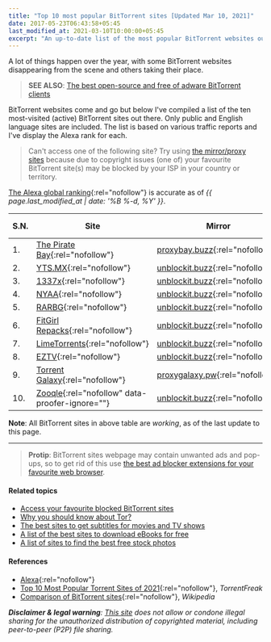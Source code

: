 ```yaml
---
title: "Top 10 most popular BitTorrent sites [Updated Mar 10, 2021]"
date: 2017-05-23T06:43:58+05:45
last_modified_at: 2021-03-10T10:00:00+05:45
excerpt: "An up-to-date list of the most popular BitTorrent websites out there."
---
```


A lot of things happen over the year, with some BitTorrent websites disappearing from the scene and others taking their place.

> **SEE ALSO**: [The best open-source and free of adware BitTorrent clients](/the-best-open-source-bittorrent-clients/)

BitTorrent websites come and go but below I've compiled a list of the ten most-visited (active) BitTorrent sites out there. Only public and English language sites are included. The list is based on various traffic reports and I've display the Alexa rank for each.

> Can't access one of the following site? Try using [the mirror/proxy sites](/access-your-favourite-blocked-bittorrent-sites/) because due to copyright issues (one of) your favourite BitTorrent site(s) may be blocked by your ISP in your country or territory.

[The Alexa global ranking](https://www.alexa.com/siteinfo){:rel="nofollow"} is accurate as of _{{ page.last_modified_at | date: '%B %-d, %Y' }}_.

| S.N. | Site                                                                  | Mirror                                                                    | Specialization | RSS | Alexa Rank |
| ---- | --------------------------------------------------------------------- | ------------------------------------------------------------------------- | -------------- | --- | ---------- |
| 1.   | [The Pirate Bay](https://thepiratebay.org/){:rel="nofollow"}          | [proxybay.buzz](https://proxybay.ltda/){:rel="nofollow"}                  | -              | Yes | 341        |
| 2.   | [YTS.MX](https://yts.mx/){:rel="nofollow"}                            | [unblockit.buzz](https://yts.unblockit.buzz/){:rel="nofollow"}            | Movies         | Yes | 404        |
| 3.   | [1337x](https://1337x.to/){:rel="nofollow"}                           | [unblockit.buzz](https://1337x.unblockit.buzz/){:rel="nofollow"}          | -              | No  | 414        |
| 4.   | [NYAA](https://nyaa.si/){:rel="nofollow"}                             | [unblockit.buzz](http://nyaa.unblockit.buzz/){:rel="nofollow"}            | Anime          | Yes | 749        |
| 5.   | [RARBG](https://rarbg.to/){:rel="nofollow"}                           | [unblockit.buzz](https://rarbg.unblockit.buzz/){:rel="nofollow"}          | -              | Yes | 839        |
| 6.   | [FitGirl Repacks](https://fitgirl-repacks.site/){:rel="nofollow"}     | [unblockit.buzz](https://fitgirlrepacks.unblockit.buzz/){:rel="nofollow"} | Games          | No  | 2,278      |
| 7.   | [LimeTorrents](https://www.limetorrents.info/){:rel="nofollow"}       | [unblockit.buzz](https://limetorrents.unblockit.buzz/){:rel="nofollow"}   | -              | Yes | 2,772      |
| 8.   | [EZTV](https://eztv.re/){:rel="nofollow"}                             | [unblockit.buzz](https://eztv.unblockit.buzz/){:rel="nofollow"}           | TV series      | Yes | 3,072      |
| 9.   | [Torrent Galaxy](https://torrentgalaxy.to/){:rel="nofollow"}          | [proxygalaxy.pw](https://proxygalaxy.pw/){:rel="nofollow"}                | -              | Yes | 4,609      |
| 10.  | [Zooqle](https://zooqle.com/){:rel="nofollow" data-proofer-ignore=""} | [unblockit.buzz](https://zooqle.unblockit.buzz/){:rel="nofollow"}         | Search         | Yes | 6,449      |

**Note**: All BitTorrent sites in above table are _working_, as of the last update to this page.

---

> **Protip**: BitTorrent sites webpage may contain unwanted ads and pop-ups, so to get rid of this use [the best ad blocker extensions for your favourite web browser](/the-best-ad-blocker-extensions-for-your-favourite-web-browser-free-and-open-source/).

#### Related topics

- [Access your favourite blocked BitTorrent sites](/access-your-favourite-blocked-bittorrent-sites/)
- [Why you should know about Tor?](/why-you-should-know-about-tor/)
- [The best sites to get subtitles for movies and TV shows](/the-best-sites-to-get-subtitles-for-movies-and-tv-shows/)
- [A list of the best sites to download eBooks for free](/a-list-of-the-best-sites-to-download-ebooks-for-free/)
- [A list of sites to find the best free stock photos](/a-list-of-sites-to-find-the-best-free-stock-photos/)

#### References

- [Alexa](http://www.alexa.com/siteinfo){:rel="nofollow"}
- [Top 10 Most Popular Torrent Sites of 2021](https://torrentfreak.com/top-torrent-sites-2021-210103/){:rel="nofollow"}, _TorrentFreak_
- [Comparison of BitTorrent sites](http://en.wikipedia.org/wiki/Comparison_of_BitTorrent_sites){:rel="nofollow"}, _Wikipedia_

_**Disclaimer & legal warning**: [This site](/) does not allow or condone illegal sharing for the unauthorized distribution of copyrighted material, including peer-to-peer (P2P) file sharing._
